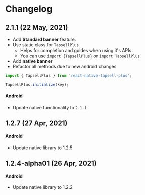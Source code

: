 # Changelog

## 2.1.1 (22 May, 2021)
- Add **Standard banner** feature.
- Use static class for `TapsellPlus`
  - Helps for completion and guides when using it's APIs
  - You can use `import {TapsellPlus}` or `import TapsellPlus`
- Add **native banner**
- Refactor all methods due to new android changes


```js
import { TapsellPlus } from 'react-native-tapsell-plus';

TapsellPlus.initialize(key);
```

#### Android
- Update native functionality to `2.1.1`

## 1.2.7 (27 Apr, 2021)
#### Android
- Update native library to 1.2.5

## 1.2.4-alpha01 (26 Apr, 2021)
#### Android
- Update native library to 1.2.2